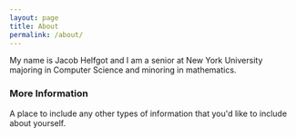 ```yaml
---
layout: page
title: About
permalink: /about/
---
```


My name is Jacob Helfgot and I am a senior at New York University majoring in Computer Science and minoring in mathematics.

### More Information

A place to include any other types of information that you'd like to include about yourself.

